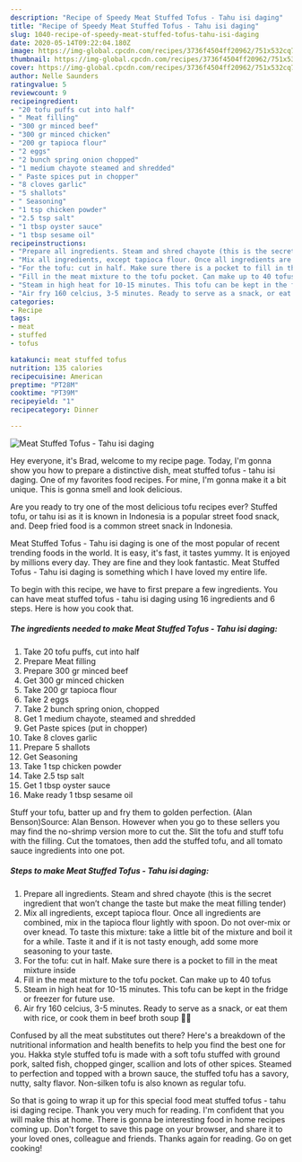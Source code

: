 ```yaml
---
description: "Recipe of Speedy Meat Stuffed Tofus - Tahu isi daging"
title: "Recipe of Speedy Meat Stuffed Tofus - Tahu isi daging"
slug: 1040-recipe-of-speedy-meat-stuffed-tofus-tahu-isi-daging
date: 2020-05-14T09:22:04.180Z
image: https://img-global.cpcdn.com/recipes/3736f4504ff20962/751x532cq70/meat-stuffed-tofus-tahu-isi-daging-recipe-main-photo.jpg
thumbnail: https://img-global.cpcdn.com/recipes/3736f4504ff20962/751x532cq70/meat-stuffed-tofus-tahu-isi-daging-recipe-main-photo.jpg
cover: https://img-global.cpcdn.com/recipes/3736f4504ff20962/751x532cq70/meat-stuffed-tofus-tahu-isi-daging-recipe-main-photo.jpg
author: Nelle Saunders
ratingvalue: 5
reviewcount: 9
recipeingredient:
- "20 tofu puffs cut into half"
- " Meat filling"
- "300 gr minced beef"
- "300 gr minced chicken"
- "200 gr tapioca flour"
- "2 eggs"
- "2 bunch spring onion chopped"
- "1 medium chayote steamed and shredded"
- " Paste spices put in chopper"
- "8 cloves garlic"
- "5 shallots"
- " Seasoning"
- "1 tsp chicken powder"
- "2.5 tsp salt"
- "1 tbsp oyster sauce"
- "1 tbsp sesame oil"
recipeinstructions:
- "Prepare all ingredients. Steam and shred chayote (this is the secret ingredient that won’t change the taste but make the meat filling tender)"
- "Mix all ingredients, except tapioca flour. Once all ingredients are combined, mix in the tapioca flour lightly with spoon. Do not over-mix or over knead. To taste this mixture: take a little bit of the mixture and boil it for a while. Taste it and if it is not tasty enough, add some more seasoning to your taste."
- "For the tofu: cut in half. Make sure there is a pocket to fill in the meat mixture inside"
- "Fill in the meat mixture to the tofu pocket. Can make up to 40 tofus"
- "Steam in high heat for 10-15 minutes. This tofu can be kept in the fridge or freezer for future use."
- "Air fry 160 celcius, 3-5 minutes. Ready to serve as a snack, or eat them with rice, or cook them in beef broth soup 🍜😋"
categories:
- Recipe
tags:
- meat
- stuffed
- tofus

katakunci: meat stuffed tofus 
nutrition: 135 calories
recipecuisine: American
preptime: "PT28M"
cooktime: "PT39M"
recipeyield: "1"
recipecategory: Dinner

---
```



![Meat Stuffed Tofus - Tahu isi daging](https://img-global.cpcdn.com/recipes/3736f4504ff20962/751x532cq70/meat-stuffed-tofus-tahu-isi-daging-recipe-main-photo.jpg)

Hey everyone, it's Brad, welcome to my recipe page. Today, I'm gonna show you how to prepare a distinctive dish, meat stuffed tofus - tahu isi daging. One of my favorites food recipes. For mine, I'm gonna make it a bit unique. This is gonna smell and look delicious.

Are you ready to try one of the most delicious tofu recipes ever? Stuffed tofu, or tahu isi as it is known in Indonesia is a popular street food snack, and. Deep fried food is a common street snack in Indonesia.

Meat Stuffed Tofus - Tahu isi daging is one of the most popular of recent trending foods in the world. It is easy, it's fast, it tastes yummy. It is enjoyed by millions every day. They are fine and they look fantastic. Meat Stuffed Tofus - Tahu isi daging is something which I have loved my entire life.


To begin with this recipe, we have to first prepare a few ingredients. You can have meat stuffed tofus - tahu isi daging using 16 ingredients and 6 steps. Here is how you cook that.

<!--inarticleads1-->

##### The ingredients needed to make Meat Stuffed Tofus - Tahu isi daging:

1. Take 20 tofu puffs, cut into half
1. Prepare  Meat filling
1. Prepare 300 gr minced beef
1. Get 300 gr minced chicken
1. Take 200 gr tapioca flour
1. Take 2 eggs
1. Take 2 bunch spring onion, chopped
1. Get 1 medium chayote, steamed and shredded
1. Get  Paste spices (put in chopper)
1. Take 8 cloves garlic
1. Prepare 5 shallots
1. Get  Seasoning
1. Take 1 tsp chicken powder
1. Take 2.5 tsp salt
1. Get 1 tbsp oyster sauce
1. Make ready 1 tbsp sesame oil


Stuff your tofu, batter up and fry them to golden perfection. (Alan Benson)Source: Alan Benson. However when you go to these sellers you may find the no-shrimp version more to cut the. Slit the tofu and stuff tofu with the filling. Cut the tomatoes, then add the stuffed tofu, and all tomato sauce ingredients into one pot. 

<!--inarticleads2-->

##### Steps to make Meat Stuffed Tofus - Tahu isi daging:

1. Prepare all ingredients. Steam and shred chayote (this is the secret ingredient that won’t change the taste but make the meat filling tender)
1. Mix all ingredients, except tapioca flour. Once all ingredients are combined, mix in the tapioca flour lightly with spoon. Do not over-mix or over knead. To taste this mixture: take a little bit of the mixture and boil it for a while. Taste it and if it is not tasty enough, add some more seasoning to your taste.
1. For the tofu: cut in half. Make sure there is a pocket to fill in the meat mixture inside
1. Fill in the meat mixture to the tofu pocket. Can make up to 40 tofus
1. Steam in high heat for 10-15 minutes. This tofu can be kept in the fridge or freezer for future use.
1. Air fry 160 celcius, 3-5 minutes. Ready to serve as a snack, or eat them with rice, or cook them in beef broth soup 🍜😋


Confused by all the meat substitutes out there? Here&#39;s a breakdown of the nutritional information and health benefits to help you find the best one for you. Hakka style stuffed tofu is made with a soft tofu stuffed with ground pork, salted fish, chopped ginger, scallion and lots of other spices. Steamed to perfection and topped with a brown sauce, the stuffed tofu has a savory, nutty, salty flavor. Non-silken tofu is also known as regular tofu. 

So that is going to wrap it up for this special food meat stuffed tofus - tahu isi daging recipe. Thank you very much for reading. I'm confident that you will make this at home. There is gonna be interesting food in home recipes coming up. Don't forget to save this page on your browser, and share it to your loved ones, colleague and friends. Thanks again for reading. Go on get cooking!
